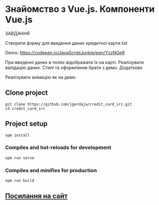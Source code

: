 # Знайомство з Vue.js. Компоненти Vue.js

ЗАВДАННЯ

Створити форму для введення даних кредитної карти list 

Demo: https://codepen.io/JavaScriptJunkie/pen/YzzNGeR

При введенні даних в полях відображати їх на карті.
Реалізувати валідацію даних. 
Стилі та оформлення брати з демо.
Додатково

Реалізувати анімацію як на демо

## Clone project
```
git clone https://github.com/jgordaja/credit_card_src.git
cd credit_card_src
```

## Project setup
``` 
npm install
```

### Compiles and hot-reloads for development
```
npm run serve
```

### Compiles and minifies for production
```
npm run build
``` 
## [Посилання на сайт](https://jgordaja.github.io/exam_1_beetroot/)